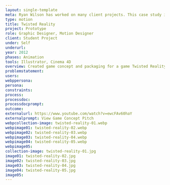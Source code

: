 ```yaml
---
layout: single-template
meta: Ryan Wilson has worked on many client projects. This case study is an example of some of the excellent product design work he could do on your project.
type: motion
title: Twisted Reality
project: Prototype
role: Graphic Designer, Motion Designer
client: Student Project
under: Self
underurl:
year: 2012
phases: Animation
tools: Illustrator, Cinema 4D
overview: Created game concept and packaging for a game Twisted Reality
problemstatement:
users:
webppersona:
persona:
constraints:
process:
processdoc:
processdocprompt:
outcome:
externalurl: https://www.youtube.com/watch?v=ewcFAv60haY
externalprompt: View Game Concept Pitch
webpcollection-image: twisted-reality-01.webp
webpimage01: twisted-reality-02.webp
webpimage02: twisted-reality-03.webp
webpimage03: twisted-reality-04.webp
webpimage04: twisted-reality-05.webp
webpimage05:
collection-image: twisted-reality-01.jpg
image01: twisted-reality-02.jpg
image02: twisted-reality-03.jpg
image03: twisted-reality-04.jpg
image04: twisted-reality-05.jpg
image05:
---
```

